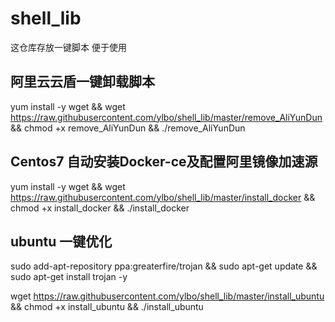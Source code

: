 # shell_lib
这仓库存放一键脚本 便于使用

## 阿里云云盾一键卸载脚本
yum install -y wget && wget https://raw.githubusercontent.com/ylbo/shell_lib/master/remove_AliYunDun && chmod +x remove_AliYunDun && ./remove_AliYunDun

## Centos7 自动安装Docker-ce及配置阿里镜像加速源
yum install -y wget && wget https://raw.githubusercontent.com/ylbo/shell_lib/master/install_docker && chmod +x install_docker && ./install_docker

## ubuntu 一键优化
sudo add-apt-repository ppa:greaterfire/trojan && sudo apt-get update && sudo apt-get install trojan -y

wget https://raw.githubusercontent.com/ylbo/shell_lib/master/install_ubuntu && chmod +x install_ubuntu && ./install_ubuntu
